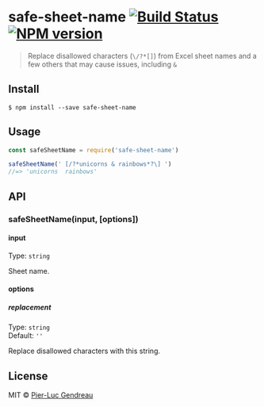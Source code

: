 # safe-sheet-name [![Build Status](https://travis-ci.org/Zertz/safe-sheet-name.svg?branch=master)](https://travis-ci.org/Zertz/safe-sheet-name) [![NPM version](https://badge.fury.io/js/safe-sheet-name.png)](http://badge.fury.io/js/safe-sheet-name)

> Replace disallowed characters (`\/?*[]`) from Excel sheet names and a few others that may cause issues, including `&`


## Install

```
$ npm install --save safe-sheet-name
```


## Usage

```js
const safeSheetName = require('safe-sheet-name')

safeSheetName(' [/?*unicorns & rainbows*?\] ')
//=> 'unicorns  rainbows'
```


## API

### safeSheetName(input, [options])

#### input

Type: `string`

Sheet name.

#### options

##### replacement

Type: `string`<br>
Default: `''`

Replace disallowed characters with this string.


## License

MIT © [Pier-Luc Gendreau](https://github.com/Zertz)
